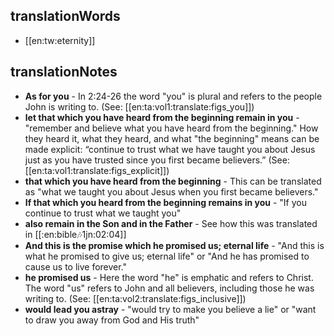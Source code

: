 ## translationWords

* [[en:tw:eternity]]

## translationNotes

* **As for you** - In 2:24-26 the word "you" is plural and refers to the people John is writing to. (See: [[en:ta:vol1:translate:figs_you]])
* **let that which you have heard from the beginning remain in you** - "remember and believe what you have heard from the beginning." How they heard it, what they heard, and what "the beginning" means can be made explicit: “continue to trust what we have taught you about Jesus just as you have trusted since you first became believers.” (See: [[en:ta:vol1:translate:figs_explicit]])
* **that which you have heard from the beginning** - This can be translated as "what we taught you about Jesus when you first became believers."
* **If that which you heard from the beginning remains in you** - "If you continue to trust what we taught you"
* **also remain in the Son and in the Father** - See how this was translated in [[:en:bible:notes:1jn:02:04]]
* **And this is the promise which he promised us; eternal life** - "And this is what he promised to give us; eternal life" or "And he has promised to cause us to live forever."
* **he promised us** - Here the word "he" is emphatic and refers to Christ. The word "us" refers to John and all believers, including those he was writing to. (See: [[en:ta:vol2:translate:figs_inclusive]])
* **would lead you astray** - "would try to make you believe a lie" or "want to draw you away from God and His truth"

